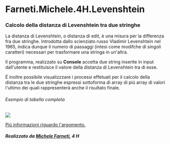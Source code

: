 # Farneti.Michele.4H.Levenshtein
### Calcolo della distanza di Levenshtein tra due stringhe

La distanza di Levenshtein, o distanza di edit, è una misura per la differenza fra due stringhe. Introdotta dallo scienziato russo Vladimir Levenshtein nel 1965, indica dunque il numero di passaggi (intesi come modifche di singoli caratteri) necessari per trasformare una stringa in un'altra.

Il programma, realizzato su **Console** accetta due string inserite in input dall'utente e restituisce il valore della distanza di Levenshtein tra di esse.

É inoltre possibile visualizzzare i processi effetuati per il calcolo della distanza tra le due stringhe espressi sottoforma di array di piú array di valori l'ultimo dei quali rappresenterá anche il risultato finale.


###### Esempio di tabella completa ######

![](https://www.lemoda.net/text-fuzzy/damerau-levenshtein/levdist.png)

[Piú informazioni riguardo l'argomento.](https://en.wikipedia.org/wiki/Levenshtein_distance)




##### Realizzato da [Michele Farneti](), 4 H #####
